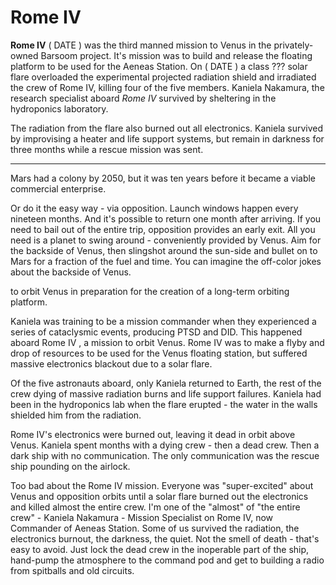 # Rome IV

**Rome IV** ( DATE ) was the third manned mission to Venus in the privately-owned Barsoom project. It's mission was to build and release the floating platform to be used for the Aeneas Station. On ( DATE ) a class ??? solar flare overloaded the experimental projected radiation shield and irradiated the crew of Rome IV, killing four of the five members. Kaniela Nakamura, the research specialist aboard *Rome IV* survived by sheltering in the hydroponics laboratory.

The radiation from the flare also burned out all electronics. Kaniela survived by improvising a heater and life support systems, but remain in darkness for three months while a rescue mission was sent.

----

Mars had a colony by 2050, but it was ten years before it became a viable commercial enterprise.

Or do it the easy way - via opposition. Launch windows happen every nineteen months. And it's possible to return one month after arriving. If you need to bail out of the entire trip, opposition provides an early exit. All you need is a planet to swing around - conveniently provided by Venus. Aim for the backside of Venus, then slingshot around the sun-side and bullet on to Mars for a fraction of the fuel and time. You can imagine the off-color jokes about the backside of Venus.

to orbit Venus in preparation for the creation of a long-term orbiting platform.

Kaniela was training to be a mission commander when they experienced a series of cataclysmic events, producing PTSD and DID. This happened aboard Rome IV , a mission to orbit Venus. Rome IV was to make a flyby and drop of resources to be used for the Venus floating station, but suffered massive electronics blackout due to a solar flare.

Of the five astronauts aboard, only Kaniela returned to Earth, the rest of the crew dying of massive radiation burns and life support failures. Kaniela had been in the hydroponics lab when the flare erupted - the water in the walls shielded him from the radiation.

Rome IV's electronics were burned out, leaving it dead in orbit above Venus. Kaniela spent months with a dying crew - then a dead crew. Then a dark ship with no communication. The only communication was the rescue ship pounding on the airlock.

Too bad about the Rome IV mission. Everyone was "super-excited" about Venus and opposition orbits until a solar flare burned out the electronics and killed almost the entire crew. I'm one of the "almost" of "the entire crew" - Kaniela Nakamura - Mission Specialist on Rome IV, now Commander of Aeneas Station. Some of us survived the radiation, the electronics burnout, the darkness, the quiet. Not the smell of death - that's easy to avoid. Just lock the dead crew in the inoperable part of the ship, hand-pump the atmosphere to the command pod and get to building a radio from spitballs and old circuits.

